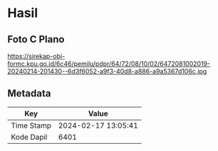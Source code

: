 # Hasil

## Foto C Plano

https://sirekap-obj-formc.kpu.go.id/6c46/pemilu/pdpr/64/72/08/10/02/6472081002019-20240214-201430--6d3f6052-a9f3-40d8-a886-a9a5367d106c.jpg


## Metadata

| Key        | Value               |
| ---------- | ------------------- |
| Time Stamp | 2024-02-17 13:05:41 |
| Kode Dapil | 6401                |



